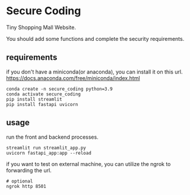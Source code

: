 # Secure Coding

Tiny Shopping Mall Website.

You should add some functions and complete the security requirements.

## requirements

if you don't have a miniconda(or anaconda), you can install it on this url.
https://docs.anaconda.com/free/miniconda/index.html

```
conda create -n secure_coding python=3.9
conda activate secure_coding
pip install streamlit
pip install fastapi uvicorn
```

## usage

run the front and backend processes.

```
streamlit run streamlit_app.py
uvicorn fastapi_app:app --reload
```

if you want to test on external machine, you can utilize the ngrok to forwarding the url.
```
# optional
ngrok http 8501
```